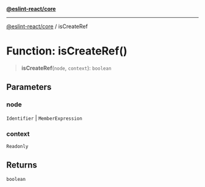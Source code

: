 [**@eslint-react/core**](../README.md)

***

[@eslint-react/core](../README.md) / isCreateRef

# Function: isCreateRef()

> **isCreateRef**(`node`, `context`): `boolean`

## Parameters

### node

`Identifier` | `MemberExpression`

### context

`Readonly`

## Returns

`boolean`
